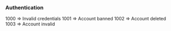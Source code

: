 ### Authentication

1000 => Invalid credentials
1001 => Account banned
1002 => Account deleted
1003 => Account invalid
